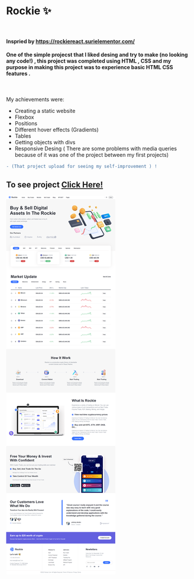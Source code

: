# Rockie  ✨ 
 <br>

#### Inspried by https://rockiereact.surielementor.com/ 

####  One of the simple projecst that I liked desing and try to make (no looking any code!) , this project was completed using HTML , CSS and my purpose in making this project was to experience basic HTML CSS features .  <br>  <br>  <br>

My achievements were:
- Creating a static website
- Flexbox
- Positions
- Different hover effects (Gradients)
- Tables
- Getting objects with divs
- Responsive Desing ( There are some problems with media queries because of it was one of the project between my first projects)



```diff
- (That project upload for seeing my self-improvement ) ! 

```

## To see project <a href="https://raw.githack.com/anilcosarss/Rockie/main/index.html">Click Here!</a> 

![alt text](https://github.com/anilcosarss/Rockie/blob/main/img/screencapture-file-C-Users-Lenovo-Desktop-front-end-muhsin-hocam-css-rockie-index-html-2023-03-13-02_35_28.png
)
